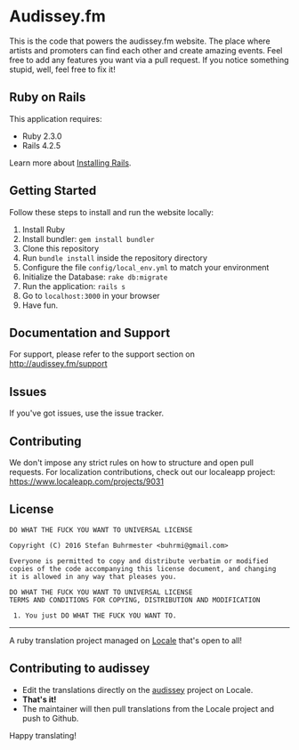 Audissey.fm
================

This is the code that powers the audissey.fm website. The place where artists and promoters can find each other and create amazing events. Feel free to add any features you want via a pull request. If you notice something stupid, well, feel free to fix it!

Ruby on Rails
-------------

This application requires:

- Ruby 2.3.0
- Rails 4.2.5

Learn more about [Installing Rails](http://railsapps.github.io/installing-rails.html).

Getting Started
---------------

Follow these steps to install and run the website locally:

1. Install Ruby
2. Install bundler: `gem install bundler`
3. Clone this repository
4. Run `bundle install` inside the repository directory
5. Configure the file `config/local_env.yml` to match your environment
6. Initialize the Database: `rake db:migrate`
7. Run the application: `rails s`
8. Go to `localhost:3000` in your browser
9. Have fun.


Documentation and Support
-------------------------

For support, please refer to the support section on http://audissey.fm/support

Issues
-------------

If you've got issues, use the issue tracker.

Contributing
------------

We don't impose any strict rules on how to structure and open pull requests. For localization contributions, check out our localeapp project: https://www.localeapp.com/projects/9031


License
-------

    DO WHAT THE FUCK YOU WANT TO UNIVERSAL LICENSE

    Copyright (C) 2016 Stefan Buhrmester <buhrmi@gmail.com>

    Everyone is permitted to copy and distribute verbatim or modified
    copies of the code accompanying this license document, and changing
    it is allowed in any way that pleases you.

    DO WHAT THE FUCK YOU WANT TO UNIVERSAL LICENSE
    TERMS AND CONDITIONS FOR COPYING, DISTRIBUTION AND MODIFICATION

     1. You just DO WHAT THE FUCK YOU WANT TO.

---

A ruby translation project managed on [Locale](http://www.localeapp.com/) that's open to all!

## Contributing to audissey

- Edit the translations directly on the [audissey](http://www.localeapp.com/projects/public?search=audissey) project on Locale.
- **That's it!**
- The maintainer will then pull translations from the Locale project and push to Github.

Happy translating!
